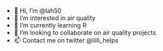 - 👋 Hi, I’m @lah50
- 👀 I’m interested in air quality
- 🌱 I’m currently learning R
- 💞️ I’m looking to collaborate on air quality projects
- 📫 Contact me on twitter @lilli_helps

<!---
lah50/lah50 is a ✨ special ✨ repository because its `README.md` (this file) appears on your GitHub profile.
You can click the Preview link to take a look at your changes.
--->
